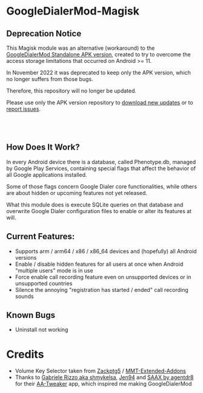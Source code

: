 # GoogleDialerMod-Magisk

## Deprecation Notice
This Magisk module was an alternative (workaround) to the [GoogleDialerMod Standalone APK version](https://github.com/jacopotediosi/GoogleDialerMod), created to try to overcome the access storage limitations that occurred on Android >= 11.

In November 2022 it was deprecated to keep only the APK version, which no longer suffers from those bugs.

Therefore, this repository will no longer be updated.

Please use only the APK version repository to [download new updates](https://github.com/jacopotediosi/GoogleDialerMod/releases) or to [report issues](https://github.com/jacopotediosi/GoogleDialerMod/issues).
<br><br><br><br>

## How Does It Work?
In every Android device there is a database, called Phenotype.db, managed by Google Play Services, containing special flags that affect the behavior of all Google applications installed.

Some of those flags concern Google Dialer core functionalities, while others are about hidden or upcoming features not yet released.

What this module does is execute SQLite queries on that database and overwrite Google Dialer configuration files to enable or alter its features at will.

## Current Features:
- Supports arm / arm64 / x86 / x86_64 devices and (hopefully) all Android versions
- Enable / disable hidden features for all users at once when Android "multiple users" mode is in use
- Force enable call recording feature even on unsupported devices or in unsupported countries
- Silence the annoying "registration has started / ended" call recording sounds
 
## Known Bugs
 - Uninstall not working

# Credits
- Volume Key Selector taken from [Zackptg5](https://github.com/Zackptg5) / [MMT-Extended-Addons](https://github.com/Zackptg5/MMT-Extended-Addons)
- Thanks to [Gabriele Rizzo aka shmykelsa](https://github.com/shmykelsa), [Jen94](https://github.com/jen94) and [SAAX by agentdr8](https://gitlab.com/agentdr8/saax) for their [AA-Tweaker](https://github.com/shmykelsa/AA-Tweaker) app, which inspired me making GoogleDialerMod
